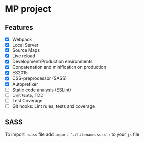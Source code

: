 # MP project

## Features

- [x] Webpack
- [x] Local Server
- [x] Source Maps
- [x] Live reload
- [x] Development/Production environments
- [x] Concatenation and minification on production
- [x] ES2015
- [x] CSS-preprocessor (SASS)
- [x] Autoprefixer
- [ ] Static code analysis (ESLint)
- [ ] Unit tests, TDD
- [ ] Test Coverage
- [ ] Git hooks: Lint rules, tests and coverage

## SASS

To import `.sass` file add `import './filename.scss';` to your `js` file
